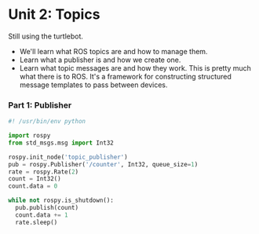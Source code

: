 # Unit 2: Topics

Still using the turtlebot.

- We'll learn what ROS topics are and how to manage them.  
- Learn what a publisher is and how we create one.  
- Learn what topic messages are and how they work. This is pretty much what there is to ROS. It's a framework for constructing structured message templates to pass between devices.

### Part 1: Publisher

```python
#! /usr/bin/env python

import rospy
from std_msgs.msg import Int32

rospy.init_node('topic_publisher')
pub = rospy.Publisher('/counter', Int32, queue_size=1)
rate = rospy.Rate(2)
count = Int32()
count.data = 0

while not rospy.is_shutdown():
  pub.publish(count)
  count.data += 1
  rate.sleep()
```
